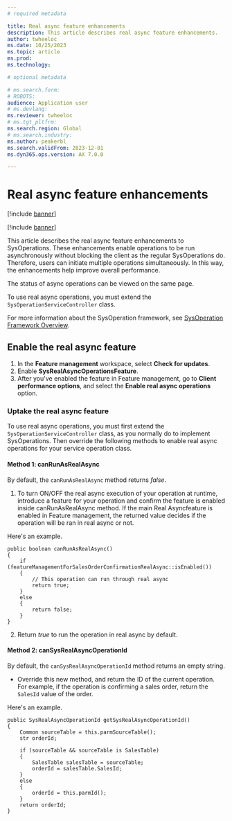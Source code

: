 ```yaml
---
# required metadata

title: Real async feature enhancements
description: This article describes real async feature enhancements.
author: twheeloc
ms.date: 10/25/2023
ms.topic: article
ms.prod: 
ms.technology: 

# optional metadata

# ms.search.form: 
# ROBOTS: 
audience: Application user
# ms.devlang: 
ms.reviewer: twheeloc
# ms.tgt_pltfrm: 
ms.search.region: Global
# ms.search.industry: 
ms.author: peakerbl
ms.search.validFrom: 2023-12-01
ms.dyn365.ops.version: AX 7.0.0

---
```


# Real async feature enhancements

[!include [banner](../includes/banner.md)]

[!include [banner](../includes/preview-banner.md)]

This article describes the real async feature enhancements to SysOperations. These enhancements enable operations to be run asynchronously without blocking the client as the regular SysOperations do. Therefore, users can initiate multiple operations simultaneously. In this way, the enhancements help improve overall performance.

The status of async operations can be viewed on the same page.

To use real async operations, you must extend the `SysOperationServiceController` class.

For more information about the SysOperation framework, see [SysOperation Framework Overview](../../dynamicsax-2012/developer/sysoperation-framework-overview.md).

## Enable the real async feature

1. In the **Feature management** workspace, select **Check for updates**.
2. Enable **SysRealAsyncOperationsFeature**.
2. After you've enabled the feature in Feature management, go to **Client performance options**, and select the **Enable real async operations** option.

### Uptake the real async feature

To use real async operations, you must first extend the `SysOperationServiceController` class, as you normally do to implement SysOperations. Then override the following methods to enable real async operations for your service operation class.

#### Method 1: canRunAsRealAsync

By default, the `canRunAsRealAsync` method returns *false*.

1. To turn ON/OFF the real async execution of your operation at runtime, introduce a feature for your operation and confirm the feature is enabled inside canRunAsRealAsync method. If the main Real Asyncfeature is enabled in Feature management, the returned value decides if the operation will be ran in real async or not.
   
Here's an example.

```
public boolean canRunAsRealAsync()
{
    if (featureManagementForSalesOrderConfirmationRealAsync::isEnabled())
    {
        // This operation can run through real async
        return true;
    }
    else
    {
        return false;
    }
}
```

2. Return *true* to run the operation in real async by default.

#### Method 2: canSysRealAsyncOperationId

By default, the `canSysRealAsyncOperationId` method returns an empty string.

- Override this new method, and return the ID of the current operation. For example, if the operation is confirming a sales order, return the `SalesId` value of the order.

Here's an example.

```
public SysRealAsyncOperationId getSysRealAsyncOperationId()
{
    Common sourceTable = this.parmSourceTable();
    str orderId;

    if (sourceTable && sourceTable is SalesTable)
    {
        SalesTable salesTable = sourceTable;
        orderId = salesTable.SalesId;
    }
    else
    {
        orderId = this.parmId();
    }
    return orderId;
}
```
